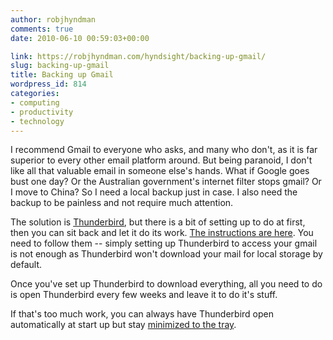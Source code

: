 ```yaml
---
author: robjhyndman
comments: true
date: 2010-06-10 00:59:03+00:00

link: https://robjhyndman.com/hyndsight/backing-up-gmail/
slug: backing-up-gmail
title: Backing up Gmail
wordpress_id: 814
categories:
- computing
- productivity
- technology
---
```


I recommend Gmail to everyone who asks, and many who don't, as it is far superior to every other email platform around. But being paranoid, I don't like all that valuable email in someone else's hands. What if Google goes bust one day? Or the Australian government's internet filter stops gmail? Or I move to China? So I need a local backup just in case. I also need the backup to be painless and not require much attention.

The solution is [Thunderbird](http://www.mozillamessaging.com/en-US/thunderbird/), but there is a bit of setting up to do at first, then you can sit back and let it do its work. [The instructions are here](http://www.matthewjmiller.net/howtos/backing-up-gmail-with-thunderbird-imap/). You need to follow them -- simply setting up Thunderbird to access your gmail is not enough as Thunderbird won't download your mail for local storage by default.

Once you've set up Thunderbird to download everything, all you need to do is open Thunderbird every few weeks and leave it to do it's stuff.

If that's too much work, you can always have Thunderbird open automatically at start up but stay [minimized to the tray](http://addons.mozilla.org/en-US/thunderbird/addon/2831/).
